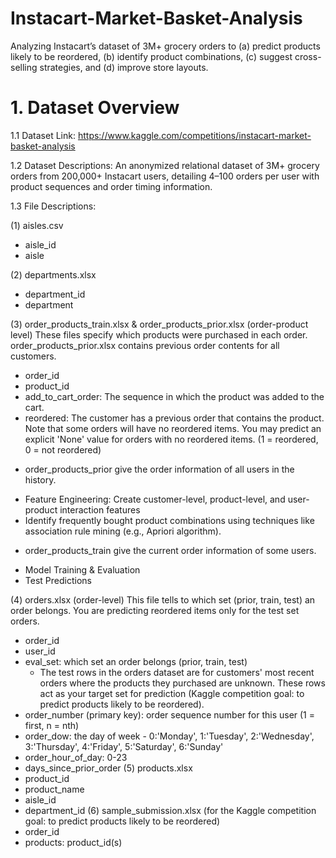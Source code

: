 # Instacart-Market-Basket-Analysis
 Analyzing Instacart’s dataset of 3M+ grocery orders to (a) predict products likely to be reordered, (b) identify product combinations, (c) suggest cross-selling strategies, and (d) improve store layouts.

# 1. Dataset Overview
 1.1 Dataset Link: https://www.kaggle.com/competitions/instacart-market-basket-analysis 
 
 1.2 Dataset Descriptions: An anonymized relational dataset of 3M+ grocery orders from 200,000+ Instacart users, detailing 4–100 orders per user with product sequences and order timing information.
 
 1.3 File Descriptions: 
 
 (1) aisles.csv
 - aisle_id
 - aisle
 
 (2) departments.xlsx
 - department_id
 - department
 
 (3) order_products_train.xlsx & order_products_prior.xlsx (order-product level)
 These files specify which products were purchased in each order. order_products_prior.xlsx contains previous order contents for all customers. 
 - order_id
 - product_id
 - add_to_cart_order: The sequence in which the product was added to the cart.
 - reordered: The customer has a previous order that contains the product. Note that some orders will have no reordered items.  You may predict an explicit 'None' value for orders with no reordered items. (1 = reordered, 0 = not reordered)

 * order_products_prior give the order information of all users in the history.
 - Feature Engineering: Create customer-level, product-level, and user-product interaction features
 - Identify frequently bought product combinations using techniques like association rule mining (e.g., Apriori algorithm).
 
 * order_products_train give the current order information of some users.
 - Model Training & Evaluation
 - Test Predictions 
 
 (4) orders.xlsx (order-level)
 This file tells to which set (prior, train, test) an order belongs. You are predicting reordered items only for the test set orders. 
 - order_id
 - user_id
 - eval_set: which set an order belongs (prior, train, test)
   * The test rows in the orders dataset are for customers' most recent orders where the products they purchased are unknown. These rows act as your target set for prediction (Kaggle competition goal: to predict products likely to be reordered).
 - order_number (primary key): order sequence number for this user (1 = first, n = nth)
 - order_dow: the day of week - 0:'Monday', 1:'Tuesday', 2:'Wednesday', 3:'Thursday', 4:'Friday', 5:'Saturday', 6:'Sunday'
 - order_hour_of_day: 0-23
 - days_since_prior_order
 (5) products.xlsx
 - product_id
 - product_name
 - aisle_id
 - department_id
 (6) sample_submission.xlsx (for the Kaggle competition goal: to predict products likely to be reordered)
 - order_id
 - products: product_id(s)  
